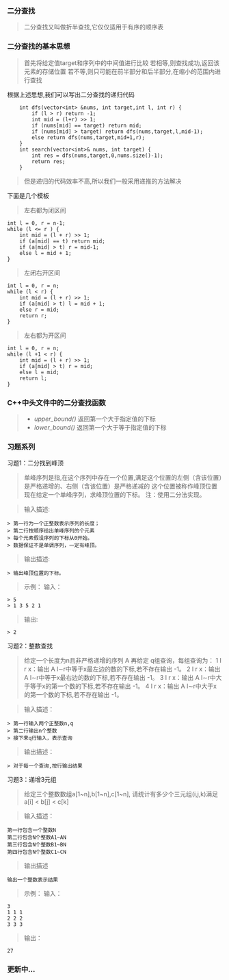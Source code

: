 ### 二分查找

> 二分查找又叫做折半查找,它仅仅适用于有序的顺序表

### 二分查找的基本思想

> 首先将给定值target和序列中的中间值进行比较
> 若相等,则查找成功,返回该元素的存储位置
> 若不等,则只可能在前半部分和后半部分,在缩小的范围内进行查找

根据上述思想,我们可以写出二分查找的递归代码

```
    int dfs(vector<int> &nums, int target,int l, int r) {
        if (l > r) return -1;
        int mid = (l+r) >> 1;
        if (nums[mid] == target) return mid;
        if (nums[mid] > target) return dfs(nums,target,l,mid-1);
        else return dfs(nums,target,mid+1,r);
    }
    int search(vector<int>& nums, int target) {
        int res = dfs(nums,target,0,nums.size()-1);
        return res;
    }
```
> 但是递归的代码效率不高,所以我们一般采用递推的方法解决

下面是几个模板

> 左右都为闭区间

```
int l = 0, r = n-1;
while (l <= r ) {
    int mid = (l + r) >> 1;
    if (a[mid] == t) return mid;
    if (a[mid] > t) r = mid-1;
    else l = mid + 1;
}
```

> 左闭右开区间

```
int l = 0, r = n;
while (l < r) {
    int mid = (l + r) >> 1;
    if (a[mid] > t) l = mid + 1;
    else r = mid;
    return r; 
}
```

> 左右都为开区间

```
int l = 0, r = n;
while (l +1 < r) {
    int mid = (l + r) >> 1;
    if (a[mid] > t) r = mid;
    else l = mid;
    return l;
}
```

### C++中<algorithm>头文件中的二分查找函数
> - *upper_bound()*  返回第一个大于指定值的下标
> - *lower_bound()*  返回第一个大于等于指定值的下标


### 习题系列

习题1：二分找到峰顶

> 单峰序列是指,在这个序列中存在一个位置,满足这个位置的左侧（含该位置）是严格递增的、右侧（含该位置）是严格递减的
> 这个位置被称作峰顶位置
> 现在给定一个单峰序列，求峰顶位置的下标。
> 注：使用二分法实现。

> 输入描述:
```
> 第一行为一个正整数表示序列的长度；
> 第二行按顺序给出单峰序列的个元素
> 每个元素假设序列的下标从0开始。
> 数据保证不是单调序列，一定有峰顶。
```
> 输出描述:
```
> 输出峰顶位置的下标。
```
> 示例：
> 输入：
```
> 5
> 1 3 5 2 1
```
> 输出:
```
> 2
```

习题2：整数查找

> 给定一个长度为n且非严格递增的序列 A
> 再给定 q组查询，每组查询为：
> 1 l r x：输出 A l∼r中等于x最左边的数的下标,若不存在输出 -1。
> 2 l r x：输出 A l∼r中等于x最右边的数的下标,若不存在输出 -1。
> 3 l r x：输出 A l∼r中大于等于x的第一个数的下标,若不存在输出 -1。
> 4 l r x：输出 A l∼r中大于x的第一个数的下标,若不存在输出 -1。

> 输入描述：
```
> 第一行输入两个正整数n,q
> 第二行输出n个整数 
> 接下来q行输入，表示查询
```

> 输出描述：
```
> 对于每一个查询,按行输出结果
```

习题3：递增3元组

> 给定三个整数数组a[1~n],b[1~n],c[1~n],
> 请统计有多少个三元组(i,j,k)满足a[i] < b[j] < c[k]

> 输入描述：
```
第一行包含一个整数N
第二行包含N个整数A1~AN
第三行包含N个整数B1~BN
第四行包含N个整数C1~CN
```
> 输出描述
```
输出一个整数表示结果
```
> 示例：
> 输入：
```
3
1 1 1
2 2 2
3 3 3
```
> 输出：
```
27
```

### 更新中...